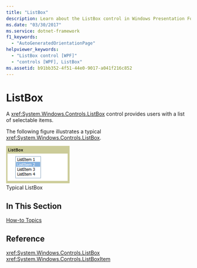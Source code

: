 ```yaml
---
title: "ListBox"
description: Learn about the ListBox control in Windows Presentation Foundation (WPF), which provides users with a selectable lists of items.
ms.date: "03/30/2017"
ms.service: dotnet-framework
f1_keywords: 
  - "AutoGeneratedOrientationPage"
helpviewer_keywords: 
  - "ListBox control [WPF]"
  - "controls [WPF], ListBox"
ms.assetid: b91bb352-4f51-44e0-9017-a041f216c852
---
```

# ListBox

A <xref:System.Windows.Controls.ListBox> control provides users with a list of selectable items.  
  
The following figure illustrates a typical <xref:System.Windows.Controls.ListBox>.  
  
![ListBox screenshot](./media/ss-ctl-listbox.gif "SS_CTL_listbox")\
Typical ListBox  
  
## In This Section  

[How-to Topics](listbox-how-to-topics.md)  
  
## Reference  

<xref:System.Windows.Controls.ListBox>  
  <xref:System.Windows.Controls.ListBoxItem>  
